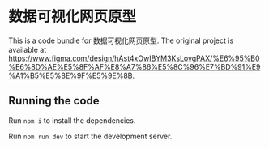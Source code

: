 
  # 数据可视化网页原型

  This is a code bundle for 数据可视化网页原型. The original project is available at https://www.figma.com/design/hAst4xOwIBYM3KsLovgPAX/%E6%95%B0%E6%8D%AE%E5%8F%AF%E8%A7%86%E5%8C%96%E7%BD%91%E9%A1%B5%E5%8E%9F%E5%9E%8B.

  ## Running the code

  Run `npm i` to install the dependencies.

  Run `npm run dev` to start the development server.
